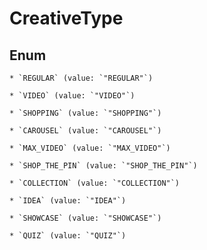 
# CreativeType

## Enum


    * `REGULAR` (value: `"REGULAR"`)

    * `VIDEO` (value: `"VIDEO"`)

    * `SHOPPING` (value: `"SHOPPING"`)

    * `CAROUSEL` (value: `"CAROUSEL"`)

    * `MAX_VIDEO` (value: `"MAX_VIDEO"`)

    * `SHOP_THE_PIN` (value: `"SHOP_THE_PIN"`)

    * `COLLECTION` (value: `"COLLECTION"`)

    * `IDEA` (value: `"IDEA"`)

    * `SHOWCASE` (value: `"SHOWCASE"`)

    * `QUIZ` (value: `"QUIZ"`)



